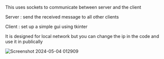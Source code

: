 This uses sockets to communicate between server and the client

Server : send the received message to all other clients 

Client : set up a simple gui using tkinter 

It is designed for local network but you can change the ip in the code and use it in publically

![Screenshot 2024-05-04 012909](https://github.com/AlirezaSaadatmand/Chat-App/assets/157215281/2918b440-1947-402a-8cf1-d950130dd1fc)
